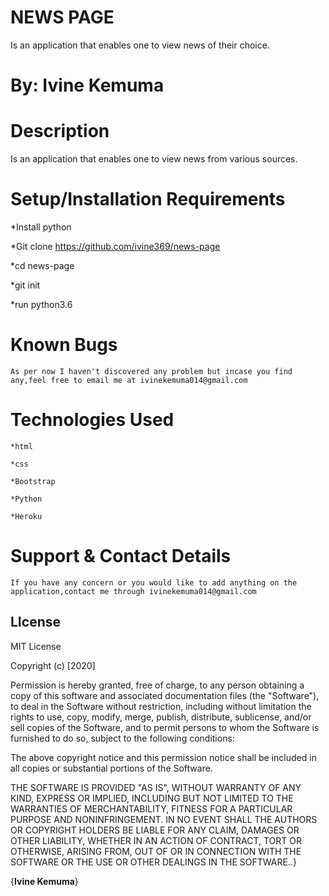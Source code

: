 # NEWS PAGE

   Is an application that enables one to view news of their choice.

# By: Ivine Kemuma

# Description

   Is an application that enables one to view news from various sources.

# Setup/Installation Requirements

   *Install python

   *Git clone https://github.com/ivine369/news-page

   *cd news-page

   *git init

   *run python3.6

# Known Bugs

    As per now I haven't discovered any problem but incase you find any,feel free to email me at ivinekemuma014@gmail.com

# Technologies Used

    *html
    
    *css

    *Bootstrap

    *Python

    *Heroku

# Support & Contact Details

    If you have any concern or you would like to add anything on the application,contact me through ivinekemuma014@gmail.com

## LIcense

    
MIT License

Copyright (c) [2020] 

Permission is hereby granted, free of charge, to any person obtaining a copy of this software and associated documentation files (the "Software"), to deal in the Software without restriction, including without limitation the rights to use, copy, modify, merge, publish, distribute, sublicense, and/or sell copies of the Software, and to permit persons to whom the Software is furnished to do so, subject to the following conditions:

The above copyright notice and this permission notice shall be included in all copies or substantial portions of the Software.

THE SOFTWARE IS PROVIDED "AS IS", WITHOUT WARRANTY OF ANY KIND, EXPRESS OR IMPLIED, INCLUDING BUT NOT LIMITED TO THE WARRANTIES OF MERCHANTABILITY, FITNESS FOR A PARTICULAR PURPOSE AND NONINFRINGEMENT. IN NO EVENT SHALL THE AUTHORS OR COPYRIGHT HOLDERS BE LIABLE FOR ANY CLAIM, DAMAGES OR OTHER LIABILITY, WHETHER IN AN ACTION OF CONTRACT, TORT OR OTHERWISE, ARISING FROM, OUT OF OR IN CONNECTION WITH THE SOFTWARE OR THE USE OR OTHER DEALINGS IN THE SOFTWARE..}

{**Ivine Kemuma**}